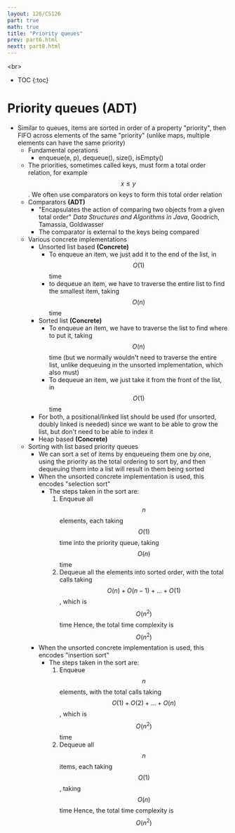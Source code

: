 ```yaml
---
layout: 126/CS126
part: true
math: true
title: "Priority queues"
prev: part6.html
nextt: part8.html
---
```


<br\>

* TOC
{:toc}

# Priority queues (ADT)

- Similar to queues, items are sorted in order of a property "priority", then FIFO across elements of the same "priority" (unlike maps, multiple elements can have the same priority)
  - Fundamental operations
    - enqueue(e, p), dequeue(), size(), isEmpty()
  - The priorities, sometimes called keys, must form a total order relation, for example $$x \leq y$$. We often use comparators on keys to form this total order relation
  - Comparators **(ADT)**
    - "Encapsulates the action of comparing two objects from a given total order" *Data Structures and Algorithms in Java*, Goodrich, Tamassia, Goldwasser
    - The comparator is external to the keys being compared
  - Various concrete implementations
    - Unsorted list based **(Concrete)**
      - To enqueue an item, we just add it to the end of the list, in $$O(1)$$ time
      - to dequeue an item, we have to traverse the entire list to find the smallest item, taking $$O(n)$$ time
    - Sorted list **(Concrete)**
      - To enqueue an item, we have to traverse the list to find where to put it, taking $$O(n)$$ time (but we normally wouldn't need to traverse the entire list, unlike dequeuing in the unsorted implementation, which also must)
      - To dequeue an item, we just take it from the front of the list, in $$O(1)$$ time
    - For both, a positional/linked list should be used (for unsorted, doubly linked is needed)  since we want to be able to grow the list, but don't need to be able to index it
    - Heap based **(Concrete)**
  - Sorting with list based priority queues
    - We can sort a set of items by enqueueing them one by one, using the priority as the total ordering to sort by, and then dequeuing them into a list will result in them being sorted
    - When the unsorted concrete implementation is used, this encodes "selection sort"
      - The steps taken in the sort are:
        1. Enqueue all $$n$$ elements, each taking $$O(1)$$ time into the priority queue, taking $$O(n)$$ time
        2. Dequeue all the elements into sorted order, with the total calls taking $$O(n) + O(n-1) + ... + O(1)$$, which is $$O(n^2)$$ time
        Hence, the total time complexity is $$O(n^2)$$
    - When the unsorted concrete implementation is used, this encodes "insertion sort"
      - The steps taken in the sort are:
        1. Enqueue $$n$$ elements, with the total calls taking $$O(1) + O(2) + ... + O(n)$$, which is $$O(n^2)$$ time
        2. Dequeue all $$n$$ items, each taking $$O(1)$$, taking $$O(n)$$ time
        Hence, the total time complexity is $$O(n^2)$$
